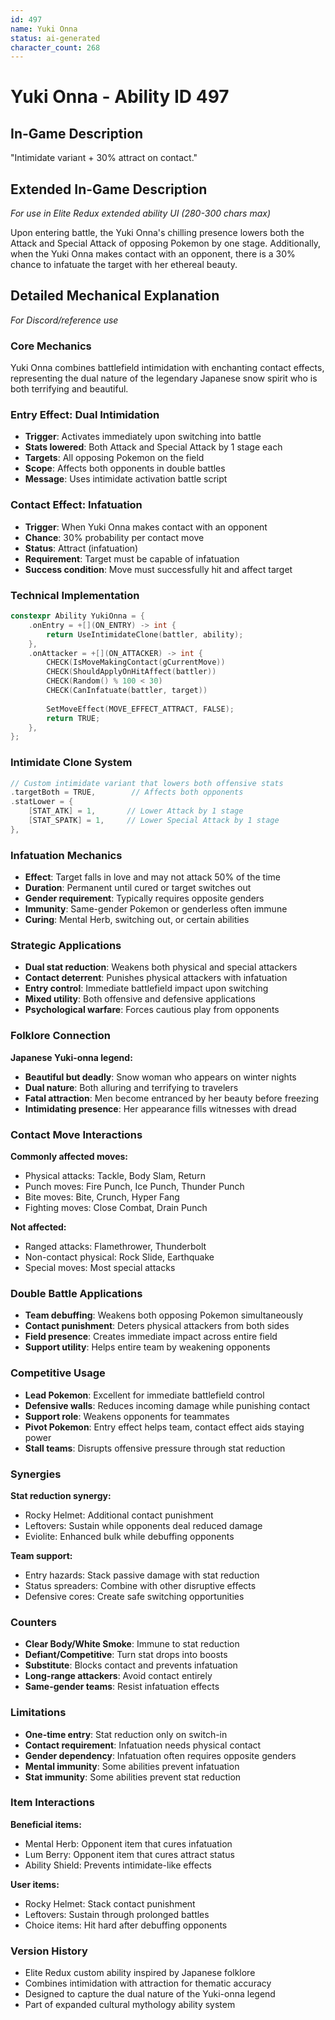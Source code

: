 ```yaml
---
id: 497
name: Yuki Onna
status: ai-generated
character_count: 268
---
```


# Yuki Onna - Ability ID 497

## In-Game Description
"Intimidate variant + 30% attract on contact."

## Extended In-Game Description
*For use in Elite Redux extended ability UI (280-300 chars max)*

Upon entering battle, the Yuki Onna's chilling presence lowers both the Attack and Special Attack of opposing Pokemon by one stage. Additionally, when the Yuki Onna makes contact with an opponent, there is a 30% chance to infatuate the target with her ethereal beauty.

## Detailed Mechanical Explanation
*For Discord/reference use*

### Core Mechanics
Yuki Onna combines battlefield intimidation with enchanting contact effects, representing the dual nature of the legendary Japanese snow spirit who is both terrifying and beautiful.

### Entry Effect: Dual Intimidation
- **Trigger**: Activates immediately upon switching into battle
- **Stats lowered**: Both Attack and Special Attack by 1 stage each
- **Targets**: All opposing Pokemon on the field
- **Scope**: Affects both opponents in double battles
- **Message**: Uses intimidate activation battle script

### Contact Effect: Infatuation
- **Trigger**: When Yuki Onna makes contact with an opponent
- **Chance**: 30% probability per contact move
- **Status**: Attract (infatuation)
- **Requirement**: Target must be capable of infatuation
- **Success condition**: Move must successfully hit and affect target

### Technical Implementation
```c
constexpr Ability YukiOnna = {
    .onEntry = +[](ON_ENTRY) -> int {
        return UseIntimidateClone(battler, ability);
    },
    .onAttacker = +[](ON_ATTACKER) -> int {
        CHECK(IsMoveMakingContact(gCurrentMove))
        CHECK(ShouldApplyOnHitAffect(battler))
        CHECK(Random() % 100 < 30)
        CHECK(CanInfatuate(battler, target))
        
        SetMoveEffect(MOVE_EFFECT_ATTRACT, FALSE);
        return TRUE;
    },
};
```

### Intimidate Clone System
```c
// Custom intimidate variant that lowers both offensive stats
.targetBoth = TRUE,        // Affects both opponents
.statLower = {
    [STAT_ATK] = 1,       // Lower Attack by 1 stage
    [STAT_SPATK] = 1,     // Lower Special Attack by 1 stage
},
```

### Infatuation Mechanics
- **Effect**: Target falls in love and may not attack 50% of the time
- **Duration**: Permanent until cured or target switches out
- **Gender requirement**: Typically requires opposite genders
- **Immunity**: Same-gender Pokemon or genderless often immune
- **Curing**: Mental Herb, switching out, or certain abilities

### Strategic Applications
- **Dual stat reduction**: Weakens both physical and special attackers
- **Contact deterrent**: Punishes physical attackers with infatuation
- **Entry control**: Immediate battlefield impact upon switching
- **Mixed utility**: Both offensive and defensive applications
- **Psychological warfare**: Forces cautious play from opponents

### Folklore Connection
**Japanese Yuki-onna legend:**
- **Beautiful but deadly**: Snow woman who appears on winter nights
- **Dual nature**: Both alluring and terrifying to travelers
- **Fatal attraction**: Men become entranced by her beauty before freezing
- **Intimidating presence**: Her appearance fills witnesses with dread

### Contact Move Interactions
**Commonly affected moves:**
- Physical attacks: Tackle, Body Slam, Return
- Punch moves: Fire Punch, Ice Punch, Thunder Punch
- Bite moves: Bite, Crunch, Hyper Fang
- Fighting moves: Close Combat, Drain Punch

**Not affected:**
- Ranged attacks: Flamethrower, Thunderbolt
- Non-contact physical: Rock Slide, Earthquake
- Special moves: Most special attacks

### Double Battle Applications
- **Team debuffing**: Weakens both opposing Pokemon simultaneously
- **Contact punishment**: Deters physical attackers from both sides
- **Field presence**: Creates immediate impact across entire field
- **Support utility**: Helps entire team by weakening opponents

### Competitive Usage
- **Lead Pokemon**: Excellent for immediate battlefield control
- **Defensive walls**: Reduces incoming damage while punishing contact
- **Support role**: Weakens opponents for teammates
- **Pivot Pokemon**: Entry effect helps team, contact effect aids staying power
- **Stall teams**: Disrupts offensive pressure through stat reduction

### Synergies
**Stat reduction synergy:**
- Rocky Helmet: Additional contact punishment
- Leftovers: Sustain while opponents deal reduced damage
- Eviolite: Enhanced bulk while debuffing opponents

**Team support:**
- Entry hazards: Stack passive damage with stat reduction
- Status spreaders: Combine with other disruptive effects
- Defensive cores: Create safe switching opportunities

### Counters
- **Clear Body/White Smoke**: Immune to stat reduction
- **Defiant/Competitive**: Turn stat drops into boosts
- **Substitute**: Blocks contact and prevents infatuation
- **Long-range attackers**: Avoid contact entirely
- **Same-gender teams**: Resist infatuation effects

### Limitations
- **One-time entry**: Stat reduction only on switch-in
- **Contact requirement**: Infatuation needs physical contact
- **Gender dependency**: Infatuation often requires opposite genders
- **Mental immunity**: Some abilities prevent infatuation
- **Stat immunity**: Some abilities prevent stat reduction

### Item Interactions
**Beneficial items:**
- Mental Herb: Opponent item that cures infatuation
- Lum Berry: Opponent item that cures attract status
- Ability Shield: Prevents intimidate-like effects

**User items:**
- Rocky Helmet: Stack contact punishment
- Leftovers: Sustain through prolonged battles
- Choice items: Hit hard after debuffing opponents

### Version History
- Elite Redux custom ability inspired by Japanese folklore
- Combines intimidation with attraction for thematic accuracy
- Designed to capture the dual nature of the Yuki-onna legend
- Part of expanded cultural mythology ability system